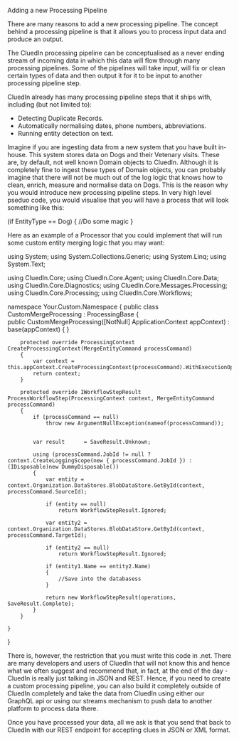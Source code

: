 Adding a new Processing Pipeline

There are many reasons to add a new processing pipeline. The concept behind a processing pipeline is that it allows you to process input data and produce an output. 

The CluedIn processing pipeline can be conceptualised as a never ending stream of incoming data in which this data will flow through many processing pipelines. Some of the pipelines will take input, will fix or clean certain types of data and then output it for it to be input to another processing pipeline step. 

CluedIn already has many processing pipeline steps that it ships with, including (but not limited to):

 - Detecting Duplicate Records.
 - Automatically normalising dates, phone numbers, abbreviations.
 - Running entity detection on text.

 Imagine if you are ingesting data from a new system that you have built in-house. This system stores data on Dogs and their Vetenary visits. These are, by default, not well known Domain objects to CluedIn. Although it is completely fine to ingest these types of Domain objects, you can probably imagine that there will not be much out of the log logic that knows how to clean, enrich, measure and normalise data on Dogs. This is the reason why you would introduce new processing pipeline steps. In very high level pseduo code, you would visualise that you will have a process that will look something like this:

 (if EntityType == Dog)
 {
 	//Do some magic
 }

Here as an example of a Processor that you could implement that will run some custom entity merging logic that you may want:

using System;
using System.Collections.Generic;
using System.Linq;
using System.Text;

using CluedIn.Core;
using CluedIn.Core.Agent;
using CluedIn.Core.Data;
using CluedIn.Core.Diagnostics;
using CluedIn.Core.Messages.Processing;
using CluedIn.Core.Processing;
using CluedIn.Core.Workflows;

namespace Your.Custom.Namespace
{
    public class CustomMergeProcessing : ProcessingBase<MergeEntityCommand>
    {      
        public CustomMergeProcessing([NotNull] ApplicationContext appContext)
            : base(appContext)
        {
        }
       
        protected override ProcessingContext CreateProcessingContext(MergeEntityCommand processCommand)
        {
            var context = this.appContext.CreateProcessingContext(processCommand).WithExecutionOption(ExecutionOptions.PreferMasterDataStore).WithExecutionOption(ExecutionOptions.Overwrite).WithExecutionOption(ExecutionOptions.Force);
            return context;
        }

        protected override IWorkflowStepResult ProcessWorkflowStep(ProcessingContext context, MergeEntityCommand processCommand)
        {
            if (processCommand == null)
                throw new ArgumentNullException(nameof(processCommand));

  
            var result      = SaveResult.Unknown;

            using (processCommand.JobId != null ? context.CreateLoggingScope(new { processCommand.JobId }) : (IDisposable)new DummyDisposable())
            {
                var entity = context.Organization.DataStores.BlobDataStore.GetById(context, processCommand.SourceId);

                if (entity == null)
                    return WorkflowStepResult.Ignored;        

                var entity2 = context.Organization.DataStores.BlobDataStore.GetById(context, processCommand.TargetId);

                if (entity2 == null)
                    return WorkflowStepResult.Ignored;            

                if (entity1.Name == entity2.Name)
                {
                	//Save into the databasess
                }

                return new WorkflowStepResult(operations, SaveResult.Complete);
            }
        }
        
    }
}



 There is, however, the restriction that you must write this code in .net. There are many developers and users of CluedIn that will not know this and hence what we often suggest and recommend that, in fact, at the end of the day - CluedIn is really just talking in JSON and REST. Hence, if you need to create a custom processing pipeline, you can also build it completely outside of CluedIn completely and take the data from CluedIn using either our GraphQL api or using our streams mechanism to push data to another platform to process data there. 

 Once you have processed your data, all we ask is that you send that back to CluedIn with our REST endpoint for accepting clues in JSON or XML format.